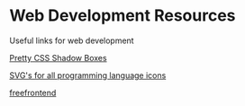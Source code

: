 # Web Development Resources
Useful links for web development


[Pretty CSS Shadow Boxes](https://getcssscan.com/css-box-shadow-examples)

[SVG's for all programming language icons](https://devicon.dev/)

[freefrontend](https://freefrontend.com/)
